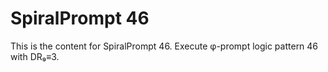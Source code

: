 # SpiralPrompt 46

This is the content for SpiralPrompt 46.
Execute φ-prompt logic pattern 46 with DR₉≡3.
